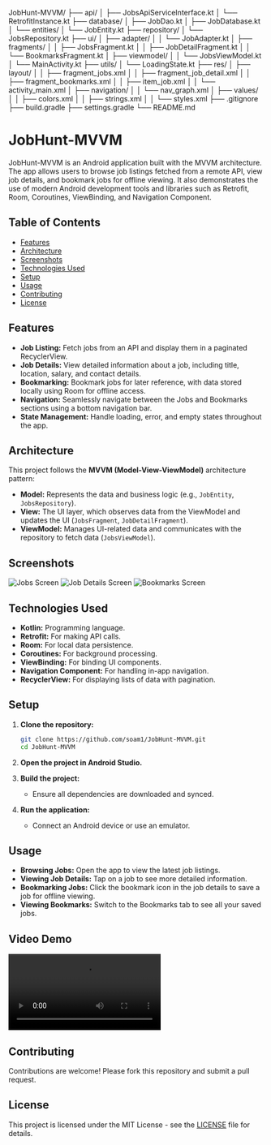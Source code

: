 JobHunt-MVVM/
├── api/
│ ├── JobsApiServiceInterface.kt
│ └── RetrofitInstance.kt
├── database/
│ ├── JobDao.kt
│ ├── JobDatabase.kt
│ └── entities/
│ └── JobEntity.kt
├── repository/
│ └── JobsRepository.kt
├── ui/
│ ├── adapter/
│ │ └── JobAdapter.kt
│ ├── fragments/
│ │ ├── JobsFragment.kt
│ │ ├── JobDetailFragment.kt
│ │ └── BookmarksFragment.kt
│ ├── viewmodel/
│ │ └── JobsViewModel.kt
│ └── MainActivity.kt
├── utils/
│ └── LoadingState.kt
├── res/
│ ├── layout/
│ │ ├── fragment_jobs.xml
│ │ ├── fragment_job_detail.xml
│ │ ├── fragment_bookmarks.xml
│ │ ├── item_job.xml
│ │ └── activity_main.xml
│ ├── navigation/
│ │ └── nav_graph.xml
│ ├── values/
│ │ ├── colors.xml
│ │ ├── strings.xml
│ │ └── styles.xml
├── .gitignore
├── build.gradle
├── settings.gradle
└── README.md

# JobHunt-MVVM

JobHunt-MVVM is an Android application built with the MVVM architecture. The app allows users to
browse job listings fetched from a remote API, view job details, and bookmark jobs for offline
viewing. It also demonstrates the use of modern Android development tools and libraries such as
Retrofit, Room, Coroutines, ViewBinding, and Navigation Component.

## Table of Contents

- [Features](#features)
- [Architecture](#architecture)
- [Screenshots](#screenshots)
- [Technologies Used](#technologies-used)
- [Setup](#setup)
- [Usage](#usage)
- [Contributing](#contributing)
- [License](#license)

## Features

- **Job Listing:** Fetch jobs from an API and display them in a paginated RecyclerView.
- **Job Details:** View detailed information about a job, including title, location, salary, and
  contact details.
- **Bookmarking:** Bookmark jobs for later reference, with data stored locally using Room for
  offline access.
- **Navigation:** Seamlessly navigate between the Jobs and Bookmarks sections using a bottom
  navigation bar.
- **State Management:** Handle loading, error, and empty states throughout the app.

## Architecture

This project follows the **MVVM (Model-View-ViewModel)** architecture pattern:

- **Model:** Represents the data and business logic (e.g., `JobEntity`, `JobsRepository`).
- **View:** The UI layer, which observes data from the ViewModel and updates the
  UI (`JobsFragment`, `JobDetailFragment`).
- **ViewModel:** Manages UI-related data and communicates with the repository to fetch
  data (`JobsViewModel`).

## Screenshots

![Jobs Screen](link-to-screenshot-1)
![Job Details Screen](link-to-screenshot-2)
![Bookmarks Screen](link-to-screenshot-3)

## Technologies Used

- **Kotlin:** Programming language.
- **Retrofit:** For making API calls.
- **Room:** For local data persistence.
- **Coroutines:** For background processing.
- **ViewBinding:** For binding UI components.
- **Navigation Component:** For handling in-app navigation.
- **RecyclerView:** For displaying lists of data with pagination.

## Setup

1. **Clone the repository:**
   ```bash
   git clone https://github.com/soam1/JobHunt-MVVM.git
   cd JobHunt-MVVM
   ```

2. **Open the project in Android Studio.**

3. **Build the project:**
    - Ensure all dependencies are downloaded and synced.

4. **Run the application:**
    - Connect an Android device or use an emulator.

## Usage

- **Browsing Jobs:** Open the app to view the latest job listings.
- **Viewing Job Details:** Tap on a job to see more detailed information.
- **Bookmarking Jobs:** Click the bookmark icon in the job details to save a job for offline
  viewing.
- **Viewing Bookmarks:** Switch to the Bookmarks tab to see all your saved jobs.

## Video Demo

![Video Demo](clips/demo_vdo1.mp4)

## Contributing

Contributions are welcome! Please fork this repository and submit a pull request.

## License

This project is licensed under the MIT License - see the [LICENSE](LICENSE) file for details.